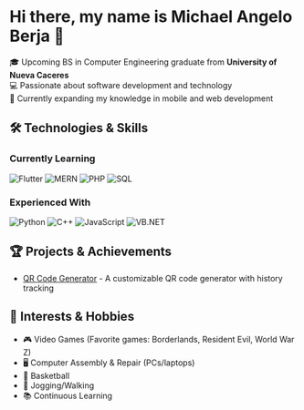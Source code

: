 # Hi there, my name is Michael Angelo Berja 👋

🎓 Upcoming BS in Computer Engineering graduate from **University of Nueva Caceres**  
💻 Passionate about software development and technology  
🌱 Currently expanding my knowledge in mobile and web development  

## 🛠️ Technologies & Skills

### Currently Learning
![Flutter](https://img.shields.io/badge/Flutter-02569B?style=for-the-badge&logo=flutter&logoColor=white)
![MERN](https://img.shields.io/badge/MERN-000000?style=for-the-badge&logo=mongodb&logoColor=white)
![PHP](https://img.shields.io/badge/PHP-777BB4?style=for-the-badge&logo=php&logoColor=white)
![SQL](https://img.shields.io/badge/SQL-4479A1?style=for-the-badge&logo=mysql&logoColor=white)

### Experienced With
![Python](https://img.shields.io/badge/Python-3776AB?style=for-the-badge&logo=python&logoColor=white)
![C++](https://img.shields.io/badge/C++-00599C?style=for-the-badge&logo=c%2B%2B&logoColor=white)
![JavaScript](https://img.shields.io/badge/JavaScript-F7DF1E?style=for-the-badge&logo=javascript&logoColor=black)
![VB.NET](https://img.shields.io/badge/VB.NET-512BD4?style=for-the-badge&logo=.net&logoColor=white)

## 🏆 Projects & Achievements
- [QR Code Generator](https://github.com/realmikael99/QR_Code) - A customizable QR code generator with history tracking

## 🌟 Interests & Hobbies
- 🎮 Video Games (Favorite games: Borderlands, Resident Evil, World War Z)
- 🖥️ Computer Assembly & Repair (PCs/laptops)
- 🏀 Basketball
- 🚶 Jogging/Walking
- 📚 Continuous Learning
